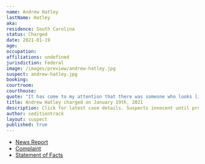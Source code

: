 ```yaml
---
name: Andrew Hatley
lastName: Hatley
aka:
residence: South Carolina
status: Charged
date: 2021-01-19
age:
occupation:
affiliations: undefined
jurisdiction: Federal
image: /images/preview/andrew-hatley.jpg
suspect: andrew-hatley.jpg
booking:
courtroom:
courthouse:
quote: "It has come to my attention that there was someone who looks like me at the Capitol."
title: Andrew Hatley charged on January 19th, 2021
description: Click for latest case details. Suspects innocent until proven guilty.
author: seditiontrack
layout: suspect
published: true
---
```

- [News Report](https://abcnews4.com/news/local/fbi-sc-man-suspected-of-attending-capitol-protest-taking-picture-with-calhoun-statue)
- [Complaint](https://www.justice.gov/file/1360781/download)
- [Statement of Facts](https://www.justice.gov/file/1360781/download)
